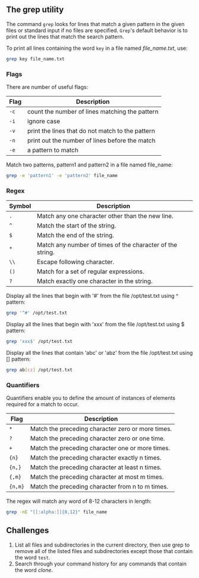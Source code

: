 ## The grep utility
The command `grep` looks for lines that match a given pattern in the given files or standard input if no files are specified. `Grep`'s default behavior is to print out the lines that match the search pattern.

To print all lines containing the word `key` in a file named *file_name.txt*, use:

```bash
grep key file_name.txt
```

### Flags
There are number of useful flags:

| Flag | Description |
| --- | --- |
| `-c` | count the number of lines matching the pattern |
| `-i` | ignore case |
| `-v` | print the lines that do not match to the pattern |
| `-n` | print out the number of lines before the match |
| `-e` | a pattern to match |

Match two patterns, pattern1 and pattern2 in a file named file_name:

```bash
grep -e 'pattern1' -e 'pattern2' file_name
```

### Regex

| Symbol | Description |
| --- | --- |
| `.` | Match any one character other than the new line. |
| `^` | Match the start of the string. |
| `$` | Match the end of the string. |
| `*` | Match any number of times of the character of the string. |
| `\\` | Escape following character. |
| `()` | Match for a set of regular expressions. |
| `?` | Match exactly one character in the string. |

Display all the lines that begin with '#' from the file /opt/test.txt using ^ pattern:

```bash
grep '^#' /opt/test.txt
```

Display all the lines that begin with 'xxx' from the file /opt/test.txt using $ pattern:

```bash
grep 'xxx$' /opt/test.txt
```

Display all the lines that contain 'abc' or 'abz' from the file /opt/test.txt using \[\] pattern:

```bash
grep ab[cz] /opt/test.txt
```

### Quantifiers

Quantifiers enable you to define the amount of instances of elements required for a match to occur.

| Flag | Description |
| --- | --- |
| `*` | Match the preceding character zero or more times. |
| `?` | Match the preceding character zero or one time. |
| `+` | Match the preceding character one or more times. |
| `{n}` | Match the preceding character exactly n times. |
| `{n,}` | Match the preceding character at least n times. |
| `{,m}` | Match the preceding character at most m times. |
| `{n,m}` | Match the preceding character from n to m times. |

The regex will match any word of 8-12 characters in length:

```bash
grep -nE "[[:alpha:]]{8,12}" file_name
```

## Challenges

1. List all files and subdirectories in the current directory, then use grep to remove all of the listed files and subdirectories except those that contain the word `test`. 
2. Search through your command history for any commands that contain the word *clone*.
